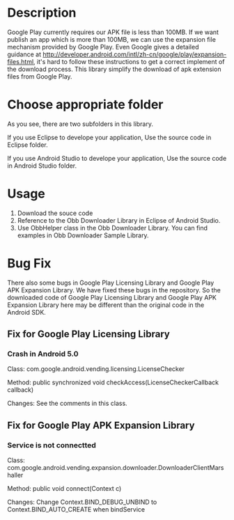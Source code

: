 # Description
Google Play currently requires our APK file is less than 100MB. If we want publish an app which is more than 100MB, we can use the expansion file mechanism provided by Google Play.
Even Google gives a detailed guidance at http://developer.android.com/intl/zh-cn/google/play/expansion-files.html, it's hard to follow these instructions to get a correct implement of the download process.
This library simplify the download of apk extension files from Google Play.

# Choose appropriate folder
As you see, there are two subfolders in this library.

If you use Eclipse to develope your application, Use the source code in Eclipse folder.

If you use Android Studio to develope your application, Use the source code in Android Studio folder.

# Usage
1. Download the souce code
2. Reference to the Obb Downloader Library in Eclipse of Android Studio.
3. Use ObbHelper class in the Obb Downloader Library. You can find examples in Obb Downloader Sample Library. 

# Bug Fix
There also some bugs in Google Play Licensing Library and Google Play APK Expansion Library. We have fixed these bugs in the repository. So the downloaded code of Google Play Licensing Library and Google Play APK Expansion Library here may be different than the original code in the Android SDK.

## Fix for Google Play Licensing Library

### Crash in Android 5.0
Class: com.google.android.vending.licensing.LicenseChecker

Method: public synchronized void checkAccess(LicenseCheckerCallback callback)

Changes: See the comments in this class.

## Fix for Google Play APK Expansion Library

### Service is not connectted
Class: com.google.android.vending.expansion.downloader.DownloaderClientMarshaller

Method: public void connect(Context c)

Changes: Change Context.BIND_DEBUG_UNBIND to Context.BIND_AUTO_CREATE when bindService